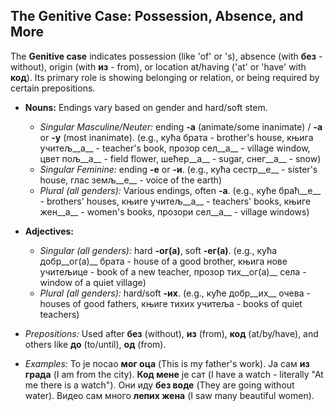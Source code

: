 ## The Genitive Case: Possession, Absence, and More

The __Genitive case__ indicates possession (like 'of' or 's), absence (with __без__ - without), origin (with __из__ - from), or location at/having ('at' or 'have' with __код__). Its primary role is showing belonging or relation, or being required by certain prepositions.

*   __Nouns:__ Endings vary based on gender and hard/soft stem.
    
    *   _Singular Masculine/Neuter:_ ending __-а__ (animate/some inanimate) / __-а__ or __-у__ (most inanimate). (e.g., кућа брата - brother's house, књига учитељ__а__ - teacher's book, прозор сел__а__ - village window, цвет пољ__а__ - field flower, шећер__а__ - sugar, снег__а__ - snow)
    *   _Singular Feminine:_ ending __-е__ or __-и__. (e.g., кућа сестр__е__ - sister's house, глас земљ__е__ - voice of the earth)
    *   _Plural (all genders):_ Various endings, often __-а__. (e.g., куће браћ__е__ - brothers' houses, књиге учитељ__а__ - teachers' books, књиге жен__а__ - women's books, прозори сел__а__ - village windows)
    
    
    
*   __Adjectives:__
    
    *   _Singular (all genders):_ hard __-ог(а)__, soft __-ег(а)__. (e.g., кућа добр__ог(а)__ брата - house of a good brother, књига нове учитељице - book of a new teacher, прозор тих__ог(а)__ села - window of a quiet village)
    *   _Plural (all genders):_ hard/soft __-их__. (e.g., куће добр__их__ очева - houses of good fathers, књиге тихих учитеља - books of quiet teachers)
    
    
    
*   _Prepositions:_ Used after __без__ (without), __из__ (from), __код__ (at/by/have), and others like __до__ (to/until), __од__ (from).
*   _Examples:_ То је посао __мог оца__ (This is my father's work). Ја сам __из града__ (I am from the city). __Код мене__ је сат (I have a watch - literally "At me there is a watch"). Они иду __без воде__ (They are going without water). Видео сам много __лепих жена__ (I saw many beautiful women).